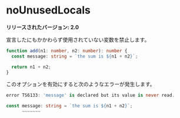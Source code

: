 # noUnusedLocals

**リリースされたバージョン: 2.0**

宣言したにもかかわらず使用されていない変数を禁止します。

```typescript
function add(n1: number, n2: number): number {
  const message: string = `the sum is ${n1 + n2}`;

  return n1 + n2;
}
```

このオプションを有効にすると次のようなエラーが発生します。

```typescript
error TS6133: 'message' is declared but its value is never read.

const message: string = `the sum is ${n1 + n2}`;
      ~~~~~~~
```
